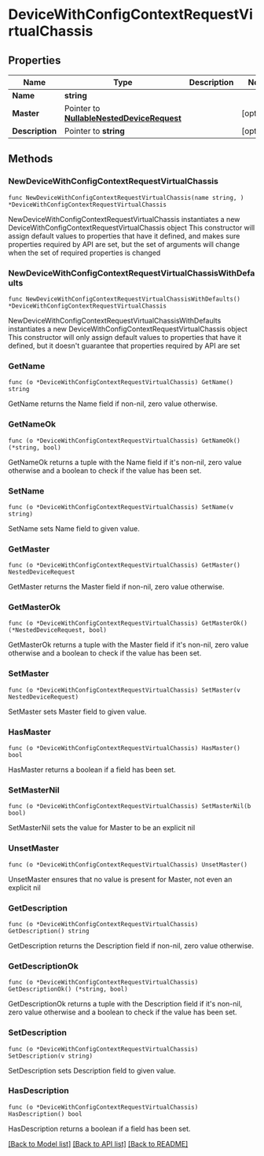 # DeviceWithConfigContextRequestVirtualChassis

## Properties

Name | Type | Description | Notes
------------ | ------------- | ------------- | -------------
**Name** | **string** |  | 
**Master** | Pointer to [**NullableNestedDeviceRequest**](NestedDeviceRequest.md) |  | [optional] 
**Description** | Pointer to **string** |  | [optional] 

## Methods

### NewDeviceWithConfigContextRequestVirtualChassis

`func NewDeviceWithConfigContextRequestVirtualChassis(name string, ) *DeviceWithConfigContextRequestVirtualChassis`

NewDeviceWithConfigContextRequestVirtualChassis instantiates a new DeviceWithConfigContextRequestVirtualChassis object
This constructor will assign default values to properties that have it defined,
and makes sure properties required by API are set, but the set of arguments
will change when the set of required properties is changed

### NewDeviceWithConfigContextRequestVirtualChassisWithDefaults

`func NewDeviceWithConfigContextRequestVirtualChassisWithDefaults() *DeviceWithConfigContextRequestVirtualChassis`

NewDeviceWithConfigContextRequestVirtualChassisWithDefaults instantiates a new DeviceWithConfigContextRequestVirtualChassis object
This constructor will only assign default values to properties that have it defined,
but it doesn't guarantee that properties required by API are set

### GetName

`func (o *DeviceWithConfigContextRequestVirtualChassis) GetName() string`

GetName returns the Name field if non-nil, zero value otherwise.

### GetNameOk

`func (o *DeviceWithConfigContextRequestVirtualChassis) GetNameOk() (*string, bool)`

GetNameOk returns a tuple with the Name field if it's non-nil, zero value otherwise
and a boolean to check if the value has been set.

### SetName

`func (o *DeviceWithConfigContextRequestVirtualChassis) SetName(v string)`

SetName sets Name field to given value.


### GetMaster

`func (o *DeviceWithConfigContextRequestVirtualChassis) GetMaster() NestedDeviceRequest`

GetMaster returns the Master field if non-nil, zero value otherwise.

### GetMasterOk

`func (o *DeviceWithConfigContextRequestVirtualChassis) GetMasterOk() (*NestedDeviceRequest, bool)`

GetMasterOk returns a tuple with the Master field if it's non-nil, zero value otherwise
and a boolean to check if the value has been set.

### SetMaster

`func (o *DeviceWithConfigContextRequestVirtualChassis) SetMaster(v NestedDeviceRequest)`

SetMaster sets Master field to given value.

### HasMaster

`func (o *DeviceWithConfigContextRequestVirtualChassis) HasMaster() bool`

HasMaster returns a boolean if a field has been set.

### SetMasterNil

`func (o *DeviceWithConfigContextRequestVirtualChassis) SetMasterNil(b bool)`

 SetMasterNil sets the value for Master to be an explicit nil

### UnsetMaster
`func (o *DeviceWithConfigContextRequestVirtualChassis) UnsetMaster()`

UnsetMaster ensures that no value is present for Master, not even an explicit nil
### GetDescription

`func (o *DeviceWithConfigContextRequestVirtualChassis) GetDescription() string`

GetDescription returns the Description field if non-nil, zero value otherwise.

### GetDescriptionOk

`func (o *DeviceWithConfigContextRequestVirtualChassis) GetDescriptionOk() (*string, bool)`

GetDescriptionOk returns a tuple with the Description field if it's non-nil, zero value otherwise
and a boolean to check if the value has been set.

### SetDescription

`func (o *DeviceWithConfigContextRequestVirtualChassis) SetDescription(v string)`

SetDescription sets Description field to given value.

### HasDescription

`func (o *DeviceWithConfigContextRequestVirtualChassis) HasDescription() bool`

HasDescription returns a boolean if a field has been set.


[[Back to Model list]](../README.md#documentation-for-models) [[Back to API list]](../README.md#documentation-for-api-endpoints) [[Back to README]](../README.md)


